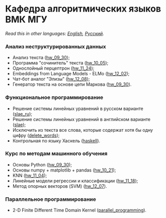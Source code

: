 # Кафедра алгоритмических языков ВМК МГУ

*Read this in other languages: [English](README.md), [Русский](README.ru.md).*

### Анализ неструктурированных данных
- Анализ текста ([hw_09_30](./analysis_of_unstructured_data/hw_09_30));
- Программа "сочинитель" текста ([hw_10_05](./analysis_of_unstructured_data/hw_10_05));
- Однослойный перцептрон ([hw_11_24](./analysis_of_unstructured_data/hw_11_24));
- Embeddings from Language Models - ELMo ([hw_12_02](./analysis_of_unstructured_data/hw_12_02));
- Чат-бот аналог "Элизы" ([hw_12_08](./analysis_of_unstructured_data/hw_12_08));
- Генератор текста на основе цепи Маркова ([hw_09_30](./analysis_of_unstructured_data/hw_09_30)).

### Функциональное программирование
- Решение системы линейных уравнений в русском варианте ([slae_ru](./functional_programming/refal_lessons/slae_ru.ref));
- Решение системы линейных уравнений в английском варианте ([slae](./functional_programming/refal_lessons/slae.ref));
- Исключить из текста все слова, которые содержат хотя бы одну цифру ([delete_words](./functional_programming/refal_lessons/delete_words.ref));
- Контрольная по языку Хаскель ([haskell](./functional_programming/haskell)).

### Курс по методам машинного обучения
- Основы Python ([hw_09_30](./machine_learning/hw_09_30));
- Основы numpy + matplotlib + pandas ([hw_10_21](./machine_learning/hw_10_21));
- KNN ([hw_11_04](./machine_learning/hw_11_04));
- Линейные модели регрессии и классификации ([hw_11_18](./machine_learning/hw_11_18));
- Метод опорных векторов (SVM) ([hw_12_07](./machine_learning/hw_12_07)).

### Параллельное программирование
- 2-D Finite Different Time Domain Kernel ([parallel_programming](./parallel_programming)).
